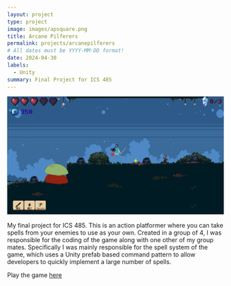 ```yaml
---
layout: project
type: project
image: images/apsquare.png
title: Arcane Pilferers
permalink: projects/arcanepilferers
# All dates must be YYYY-MM-DD format!
date: 2024-04-30
labels:
  - Unity
summary: Final Project for ICS 485
---
```


<img class="ui medium right floated rounded image" src="../images/ap.png">

My final project for ICS 485. This is an action platformer where you can take spells from your enemies to use as your own. Created in a group of 4, I was responsible for the coding of the game along with one other of my group mates.
Specifically I was mainly responsible for the spell system of the game, which uses a Unity prefab based command pattern to allow developers to quickly implement a large number of spells.

Play the game <a href="https://skittflash.itch.io/arcane-pilferers">here</a>




